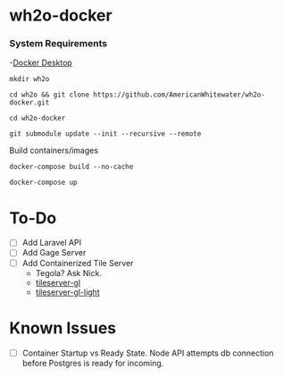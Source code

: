 # wh2o-docker

### System Requirements

-[Docker Desktop](https://www.docker.com/products/docker-desktop)

```
mkdir wh2o

cd wh2o && git clone https://github.com/AmericanWhitewater/wh2o-docker.git

cd wh2o-docker

git submodule update --init --recursive --remote

```

Build containers/images
```
docker-compose build --no-cache
```

```
docker-compose up
```

# To-Do

- [ ] Add Laravel API
- [ ] Add Gage Server  
- [ ] Add Containerized Tile Server
  - Tegola? Ask Nick.
  - [tileserver-gl](https://www.npmjs.com/package/tileserver-gl)
  - [tileserver-gl-light](https://www.npmjs.com/package/tileserver-gl-light)

# Known Issues

- [ ] Container Startup vs Ready State. Node API attempts db connection before Postgres is ready for incoming.